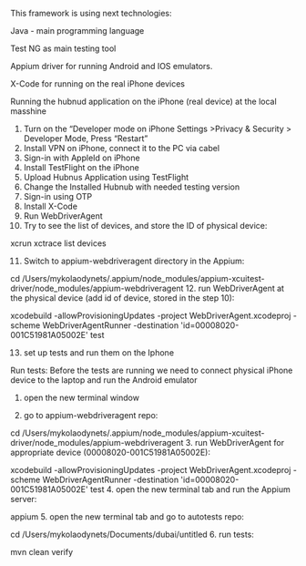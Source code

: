 This framework is using next technologies:

Java - main programming language

Test NG as main testing tool

Appium driver for running Android and IOS emulators.

X-Code for running on the real iPhone devices

Running the hubnud application on the iPhone (real device) at the local masshine
1. Turn on the “Developer mode on iPhone
Settings >Privacy & Security > Developer Mode, Press “Restart”
2. Install VPN on iPhone, connect it to the PC via cabel
3. Sign-in with AppleId on iPhone
4. Install TestFlight on the iPhone
5. Upload Hubnus Application using TestFlight
6. Change the Installed Hubnub with needed testing version
7. Sign-in using OTP
8. Install X-Code
9. Run WebDriverAgent
10. Try to see the list of devices, and store the ID of physical device:

xcrun xctrace list devices

11. Switch to appium-webdriveragent directory in the Appium:

cd /Users/mykolaodynets/.appium/node_modules/appium-xcuitest-driver/node_modules/appium-webdriveragent
12. run WebDriverAgent at the physical device (add id of device, stored in the step 10):

xcodebuild -allowProvisioningUpdates -project WebDriverAgent.xcodeproj -scheme WebDriverAgentRunner -destination 'id=00008020-001C51981A05002E' test

13. set up tests and run them on the Iphone


Run tests:
Before the tests are running we need to connect physical iPhone device to the laptop and run the Android emulator

1. open the new terminal window

2. go to appium-webdriveragent repo:

cd /Users/mykolaodynets/.appium/node_modules/appium-xcuitest-driver/node_modules/appium-webdriveragent
3. run  WebDriverAgent for appropriate device (00008020-001C51981A05002E):

xcodebuild -allowProvisioningUpdates -project WebDriverAgent.xcodeproj -scheme WebDriverAgentRunner -destination 'id=00008020-001C51981A05002E' test
4. open the new terminal tab and run the Appium server:

appium
5. open the new terminal tab and go to autotests repo:

cd /Users/mykolaodynets/Documents/dubai/untitled
6. run tests:

mvn clean verify
